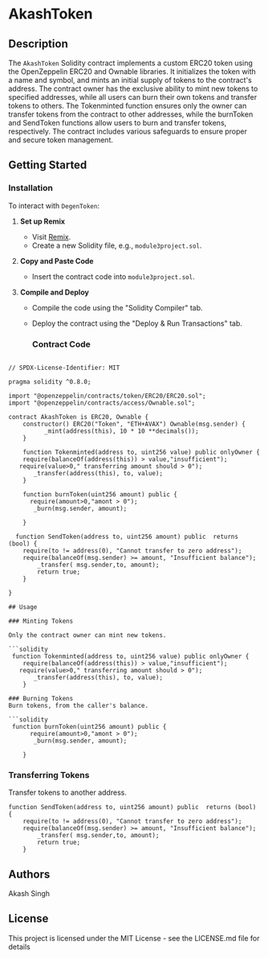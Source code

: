 # AkashToken

## Description

The `AkashToken` Solidity contract implements a custom ERC20 token using the OpenZeppelin ERC20 and Ownable libraries. It initializes the token with a name and symbol, and mints an initial supply of tokens to the contract's address. The contract owner has the exclusive ability to mint new tokens to specified addresses, while all users can burn their own tokens and transfer tokens to others. The Tokenminted function ensures only the owner can transfer tokens from the contract to other addresses, while the burnToken and SendToken functions allow users to burn and transfer tokens, respectively. The contract includes various safeguards to ensure proper and secure token management.


## Getting Started

### Installation

To interact with `DegenToken`:

1. **Set up Remix**
   - Visit [Remix](https://remix.ethereum.org/).
   - Create a new Solidity file, e.g., `module3project.sol`.

2. **Copy and Paste Code**
   - Insert the contract code into `module3project.sol`.

3. **Compile and Deploy**
   - Compile the code using the "Solidity Compiler" tab.
   - Deploy the contract using the "Deploy & Run Transactions" tab.

     ### Contract Code

```solidity

// SPDX-License-Identifier: MIT

pragma solidity ^0.8.0;

import "@openzeppelin/contracts/token/ERC20/ERC20.sol";
import "@openzeppelin/contracts/access/Ownable.sol";

contract AkashToken is ERC20, Ownable {
    constructor() ERC20("Token", "ETH+AVAX") Ownable(msg.sender) {
          _mint(address(this), 10 * 10 **decimals());
    }

    function Tokenminted(address to, uint256 value) public onlyOwner {
    require(balanceOf(address(this)) > value,"insufficient");
   require(value>0," transferring amount should > 0");
       _transfer(address(this), to, value);
    }

    function burnToken(uint256 amount) public {
      require(amount>0,"amont > 0");
       _burn(msg.sender, amount);
    
    }
    
  function SendToken(address to, uint256 amount) public  returns (bool) {
    require(to != address(0), "Cannot transfer to zero address");
    require(balanceOf(msg.sender) >= amount, "Insufficient balance");
        _transfer( msg.sender,to, amount);
        return true;
    }

}

## Usage

### Minting Tokens

Only the contract owner can mint new tokens.

```solidity
 function Tokenminted(address to, uint256 value) public onlyOwner {
    require(balanceOf(address(this)) > value,"insufficient");
   require(value>0," transferring amount should > 0");
       _transfer(address(this), to, value);
    }
```

```
### Burning Tokens
Burn tokens, from the caller's balance.

```solidity
 function burnToken(uint256 amount) public {
      require(amount>0,"amont > 0");
       _burn(msg.sender, amount);
    
    }
```

### Transferring Tokens
Transfer tokens to another address.

```solidity
function SendToken(address to, uint256 amount) public  returns (bool) {
    require(to != address(0), "Cannot transfer to zero address");
    require(balanceOf(msg.sender) >= amount, "Insufficient balance");
        _transfer( msg.sender,to, amount);
        return true;
    }
```


## Authors
Akash Singh

## License

This project is licensed under the MIT License - see the LICENSE.md file for details


